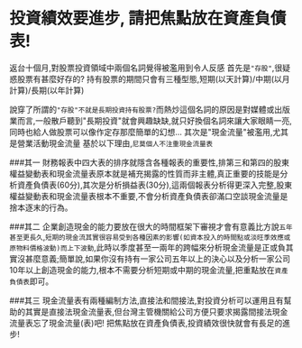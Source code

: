 # 投資績效要進步, 請把焦點放在資產負債表!

返台十個月,對股票投資領域中兩個名詞覺得被濫用到令人反感
首先是`"存股"`,很疑惑股票有甚麼好存的?
持有股票的期間只會有三種型態,短期(以天計算)/中期(以月計算)/長期(以年計算)

說穿了所謂的`"存股"不就是長期投資持有股票?`而熱炒這個名詞的原因是對媒體或出版業而言,一般散戶聽到"長期投資"就會興趣缺缺,就只好換個名詞來讓大家眼睛一亮,同時也給人做股票可以像作定存那麼簡單的幻想...
其次是"現金流量"被濫用,尤其是營業活動現金流量
基於以下理由,`尼莫個人不注重現金流量表`

###其一
財務報表中四大表的排序就隱含各種報表的重要性,排第三和第四的股東權益變動表和現金流量表原本就是補充揭露的性質而非主體,真正重要的技能是分析資產負債表(60分),其次是分析損益表(30分),這兩個報表分析得更深入完整,股東權益變動表和現金流量表根本不重要,不會分析資產負債表卻滿口空談現金流量是捨本逐末的行為。

###其二
企業創造現金的能力要放在很大的時間框架下審視才會有意義比方說`五年甚至更長久`,`短期的現金流其實很容易受到各種因素的影響(如資本投入的時間點或淡旺季效應或原物料價格波動)而上下波動`,此時以季度甚至一兩年的跨幅來分析現金流量是正或負其實沒甚麼意義;簡單說,如果你沒有持有一家公司五年以上的決心以及分析一家公司10年以上創造現金的能力,根本不需要分析短期或中期的現金流量,把重點放在`資產負債表`即可。

###其三
現金流量表有兩種編制方法,直接法和間接法,對投資分析可以運用且有幫助的其實是直接法現金流量表,但台灣主管機關給公司方便只要求揭露間接法現金流量表忘了現金流量(表)吧! 把焦點放在資產負債表,投資績效很快就會有長足的進步!

